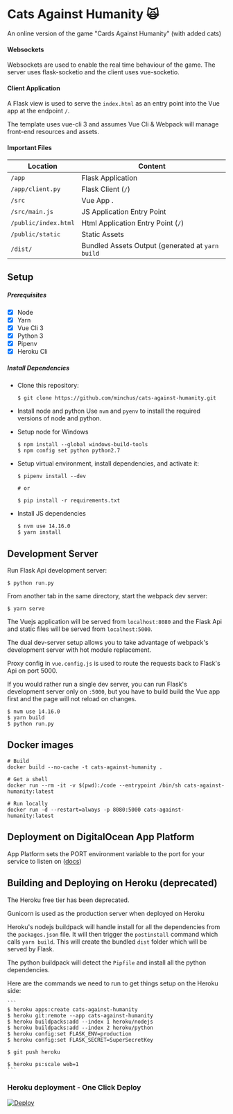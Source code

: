 # Cats Against Humanity 🙀 

An online version of the game "Cards Against Humanity" (with added cats)

#### Websockets

Websockets are used to enable the real time behaviour of the game. The server uses flask-socketio and the client uses vue-socketio.

#### Client Application

A Flask view is used to serve the `index.html` as an entry point into the Vue app at the endpoint `/`.

The template uses vue-cli 3 and assumes Vue Cli & Webpack will manage front-end resources and assets.


#### Important Files

| Location             |  Content                                   |
|----------------------|--------------------------------------------|
| `/app`               | Flask Application                          |
| `/app/client.py`     | Flask Client (`/`)                         |
| `/src`               | Vue App .                                  |
| `/src/main.js`       | JS Application Entry Point                 |
| `/public/index.html` | Html Application Entry Point (`/`)         |
| `/public/static`     | Static Assets                              |
| `/dist/`             | Bundled Assets Output (generated at `yarn build` |


## Setup

##### Prerequisites

- [X] Node
- [X] Yarn
- [X] Vue Cli 3
- [X] Python 3
- [X] Pipenv
- [X] Heroku Cli

##### Install Dependencies

* Clone this repository:
	```
	$ git clone https://github.com/minchus/cats-against-humanity.git
	```

* Install node and python
Use `nvm` and `pyenv` to install the required versions of node and python.
 

* Setup node for Windows
	```
	$ npm install --global windows-build-tools
	$ npm config set python python2.7
	```

* Setup virtual environment, install dependencies, and activate it:
	```
	$ pipenv install --dev

  # or

	$ pip install -r requirements.txt
	```

* Install JS dependencies
	```
	$ nvm use 14.16.0
	$ yarn install
	```


## Development Server

Run Flask Api development server:
```
$ python run.py
```

From another tab in the same directory, start the webpack dev server:
```
$ yarn serve
```

The Vuejs application will be served from `localhost:8080` and the Flask Api
and static files will be served from `localhost:5000`.

The dual dev-server setup allows you to take advantage of
webpack's development server with hot module replacement.

Proxy config in `vue.config.js` is used to route the requests
back to Flask's Api on port 5000.

If you would rather run a single dev server, you can run Flask's
development server only on `:5000`, but you have to build build the Vue app first
and the page will not reload on changes.
```
$ nvm use 14.16.0
$ yarn build
$ python run.py
```

## Docker images
```
# Build
docker build --no-cache -t cats-against-humanity .

# Get a shell
docker run --rm -it -v $(pwd):/code --entrypoint /bin/sh cats-against-humanity:latest

# Run locally
docker run -d --restart=always -p 8080:5000 cats-against-humanity:latest
```


## Deployment on DigitalOcean App Platform
App Platform sets the PORT environment variable to the port for your service to listen on 
([docs](https://docs.digitalocean.com/support/how-to-troubleshoot-apps-in-app-platform/#check-for-a-misconfigured-port-or-network-interface))

## Building and Deploying on Heroku (deprecated)
The Heroku free tier has been deprecated.

Gunicorn is used as the production server when deployed on Heroku

Heroku's nodejs buildpack will handle install for all the dependencies from the `packages.json` file.
It will then trigger the `postinstall` command which calls `yarn build`.
This will create the bundled `dist` folder which will be served by Flask.

The python buildpack will detect the `Pipfile` and install all the python dependencies.

Here are the commands we need to run to get things setup on the Heroku side:

	```
	$ heroku apps:create cats-against-humanity
	$ heroku git:remote --app cats-against-humanity
	$ heroku buildpacks:add --index 1 heroku/nodejs
	$ heroku buildpacks:add --index 2 heroku/python
	$ heroku config:set FLASK_ENV=production
	$ heroku config:set FLASK_SECRET=SuperSecretKey

	$ git push heroku

	$ heroku ps:scale web=1
	```
### Heroku deployment - One Click Deploy
[![Deploy](https://www.herokucdn.com/deploy/button.svg)](https://heroku.com/deploy?template=https://github.com/minchus/cats-against-humanity)
